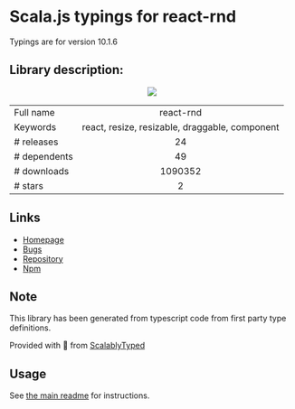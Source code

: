 
# Scala.js typings for react-rnd

Typings are for version 10.1.6

## Library description:
<p align="center"><img src ="https://github.com/bokuweb/react-rnd/blob/master/logo.png?raw=true" /></p>

|                    |                 |
| ------------------ | :-------------: |
| Full name          | react-rnd |
| Keywords           | react, resize, resizable, draggable, component |
| # releases         | 24 |
| # dependents       | 49 |
| # downloads        | 1090352 |
| # stars            | 2 |

## Links
- [Homepage](https://github.com/bokuweb/react-rnd)
- [Bugs](https://github.com/bokuweb/react-rnd/issues)
- [Repository](https://github.com/bokuweb/react-rnd)
- [Npm](https://www.npmjs.com/package/react-rnd)
    


## Note
This library has been generated from typescript code from first party type definitions.

Provided with :purple_heart: from [ScalablyTyped](https://github.com/oyvindberg/ScalablyTyped)

## Usage
See [the main readme](../../readme.md) for instructions.


